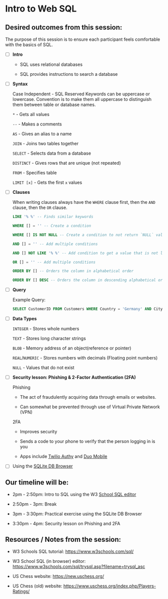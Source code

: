 # Intro to Web SQL

## Desired outcomes from this session:

The purpose of this session is to ensure each participant feels comfortable with the basics of SQL.

- [ ] **Intro**

    - SQL uses relational databases 

    - SQL provides instructions to search a database


- [ ] **Syntax**

    Case Independent - SQL Reserved Keywords can be uppercase or lowercase. Convention is to make them all uppercase to distinguish them between table or database names.

    `*` - Gets all values

    `--` - Makes a comments 

    `AS` - Gives an alias to a name

    `JOIN` - Joins two tables together

    `SELECT` - Selects data from a database

    `DISTINCT` - Gives rows that are unique (not repeated)

    `FROM` - Specifies table

    `LIMIT [x]` - Gets the first `x` values


- [ ] **Clauses**

    When writing clauses always have the `WHERE` clause first, then the `AND` clause, then the `OR` clause. 
    ```SQL
    LIKE '% %' -- Finds similar keywords
    ``` 

    ```SQL 
    WHERE [] = '' -- Create a condition
    ``` 

     ```SQL 
    WHERE [] IS NOT NULL -- Create a condition to not return `NULL` values
    ```
    
    ```SQL 
    AND [] = '' -- Add multiple conditions
    ``` 

    ```SQL 
    AND [] NOT LIKE '% %' -- Add condition to get a value that is not like some other value
    ```

    ```SQL
    OR [] = '' -- Add multiple conditions
    ```

    ```SQL
    ORDER BY [] -- Orders the column in alphabetical order
    ```

    ```SQL
    ORDER BY [] DESC -- Orders the column in descending alphabetical order
    ``` 


- [ ] **Query**

    Example Query: 

    ```SQL
    SELECT CustomerID FROM Customers WHERE Country = 'Germany' AND City = 'Berlin'
    ```


- [ ] **Data Types**

    `INTEGER` - Stores whole numbers

    `TEXT` - Stores long character strings

    `BLOB` - Memory address of an object(reference or pointer)

    `REAL`/`NUMERIC` - Stores numbers with decimals (Floating point numbers)

    `NULL` - Values that do not exist


- [ ] **Security lesson: Phishing & 2-Factor Authentication (2FA)**

    Phishing
    - The act of fraudulently acquiring data through emails or websites.

    - Can somewhat be prevented through use of Virtual Private Network (VPN)

    2FA
    - Improves security

    - Sends a code to your phone to verify that the person logging in is you

    - Apps include [Twilio Authy](https://authy.com/) and [Duo Mobile](https://duo.com/)


- [ ] Using the [SQLite DB Browser](https://sqlitebrowser.org/)

## Our timeline will be:

- 2pm - 2:50pm: Intro to SQL using the W3 [School SQL editor](https://www.w3schools.com/sql/trysql.asp?filename=trysql_asc)

- 2:50pm - 3pm: Break

- 3pm - 3:30pm: Practical exercise using the SQLite DB Browser

- 3:30pm - 4pm: Security lesson on Phishing and 2FA

## Resources / Notes from the session:

- W3 Schools SQL tutorial: https://www.w3schools.com/sql/

- W3 School SQL (in browser) editor: https://www.w3schools.com/sql/trysql.asp?filename=trysql_asc

- US Chess website: https://new.uschess.org/

- US Chess (old) website: https://www.uschess.org/index.php/Players-Ratings/
